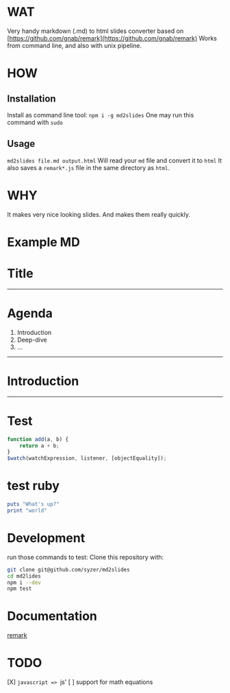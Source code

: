 WAT
===

Very handy markdown (.md) to html slides converter
based on [https://github.com/gnab/remark](https://github.com/gnab/remark)
Works from command line, and also with unix pipeline.


HOW
===

Installation
------------
Install as command line tool:
`npm i -g md2slides`
One may run this command with `sudo`

Usage
-----
`md2slides file.md output.html`
Will read your `md` file and convert it to `html`
It also saves a `remark*.js` file in the same directory as `html`.

WHY
===
It makes very nice looking slides.
And makes them really quickly.

Example MD
==========

# Title

---

# Agenda

1. Introduction
2. Deep-dive
3. ...

---

# Introduction

---

# Test

```JavaScript
function add(a, b) {
	return a + b;
}
$watch(watchExpression, listener, [objectEquality]);
```

# test ruby

```ruby
puts "What's up?"
print "world"
```

# Development
run those commands to test:
Clone this repository with:

```bash
git clone git@github.com/syzer/md2slides
cd md2lides
npm i --dev
npm test
```

Documentation
=============
[remark](https://github.com/gnab/remark/wiki/Configuration#highlighting)

TODO
====
[X] ```javascript => ```js'
[ ] support for math equations
